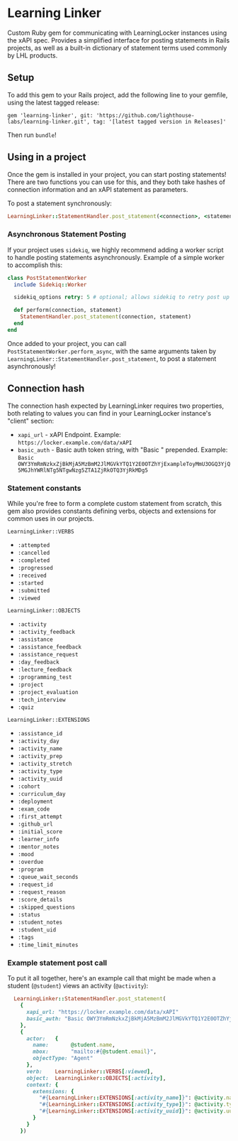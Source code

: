 # Learning Linker

Custom Ruby gem for communicating with LearningLocker instances using the xAPI spec. Provides a simplified interface for posting statements in Rails projects, as well as a built-in dictionary of statement terms used commonly by LHL products.

## Setup

To add this gem to your Rails project, add the following line to your gemfile, using the latest tagged release:

`gem 'learning-linker', git: 'https://github.com/lighthouse-labs/learning-linker.git', tag: '[latest tagged version in Releases]'`

Then run `bundle`!

## Using in a project

Once the gem is installed in your project, you can start posting statements! There are two functions you can use for this, and they both take hashes of connection information and an xAPI statement as parameters.

To post a statement synchronously:

```ruby
LearningLinker::StatementHandler.post_statement(<connection>, <statement>)
```

### Asynchronous Statement Posting

If your project uses `sidekiq`, we highly recommend adding a worker script to handle posting statements asynchronously. Example of a simple worker to accomplish this:

```ruby
class PostStatementWorker
  include Sidekiq::Worker

  sidekiq_options retry: 5 # optional; allows sidekiq to retry post up to 5 times, in case of failure

  def perform(connection, statement)
    StatementHandler.post_statement(connection, statement)
  end
end
```

Once added to your project, you can call `PostStatementWorker.perform_async`, with the same arguments taken by `LearningLinker::StatementHandler.post_statement`, to post a statement asynchronously!

## Connection hash

The connection hash expected by LearningLinker requires two properties, both relating to values you can find in your LearningLocker instance's "client" section:

- `xapi_url` - xAPI Endpoint. Example: `https://locker.example.com/data/xAPI`
- `basic_auth` - Basic auth token string, with "Basic " prepended. Example: `Basic OWY3YmRmNzkxZjBkMjA5MzBmM2JlMGVkYTQ1Y2E0OTZhYjExampleToyMmU3OGQ3YjQ5MGJhYWRlNTg5NTgwNzg5ZTA1ZjRkOTQ3YjRkMDg5`

### Statement constants

While you're free to form a complete custom statement from scratch, this gem also provides constants defining verbs, objects and extensions for common uses in our projects.

`LearningLinker::VERBS`

- `:attempted`
- `:cancelled`
- `:completed`
- `:progressed`
- `:received`
- `:started`
- `:submitted`
- `:viewed`

`LearningLinker::OBJECTS`

- `:activity`
- `:activity_feedback`
- `:assistance`
- `:assistance_feedback`
- `:assistance_request`
- `:day_feedback`
- `:lecture_feedback`
- `:programming_test`
- `:project`
- `:project_evaluation`
- `:tech_interview`
- `:quiz`

`LearningLinker::EXTENSIONS`

- `:assistance_id`
- `:activity_day`
- `:activity_name`
- `:activity_prep`
- `:activity_stretch`
- `:activity_type`
- `:activity_uuid`
- `:cohort`
- `:curriculum_day`
- `:deployment`
- `:exam_code`
- `:first_attempt`
- `:github_url`
- `:initial_score`
- `:learner_info`
- `:mentor_notes`
- `:mood`
- `:overdue`
- `:program`
- `:queue_wait_seconds`
- `:request_id`
- `:request_reason`
- `:score_details`
- `:skipped_questions`
- `:status`
- `:student_notes`
- `:student_uid`
- `:tags`
- `:time_limit_minutes`

### Example statement post call

To put it all together, here's an example call that might be made when a student (`@student`) views an activity (`@activity`):

```ruby
  LearningLinker::StatementHandler.post_statement(
    {
      xapi_url: "https://locker.example.com/data/xAPI"
      basic_auth: "Basic OWY3YmRmNzkxZjBkMjA5MzBmM2JlMGVkYTQ1Y2E0OTZhYjExampleToyMmU3OGQ3YjQ5MGJhYWRlNTg5NTgwNzg5ZTA1ZjRkOTQ3YjRkMDg5"
    },
    {
      actor:   {
        name:       @student.name,
        mbox:       "mailto:#{@student.email}",
        objectType: "Agent"
      },
      verb:    LearningLinker::VERBS[:viewed],
      object:  LearningLinker::OBJECTS[:activity],
      context: {
        extensions: {
          "#{LearningLinker::EXTENSIONS[:activity_name]}": @activity.name,
          "#{LearningLinker::EXTENSIONS[:activity_type]}": @activity.type,
          "#{LearningLinker::EXTENSIONS[:activity_uuid]}": @activity.uuid
        }
      }
    })
```
